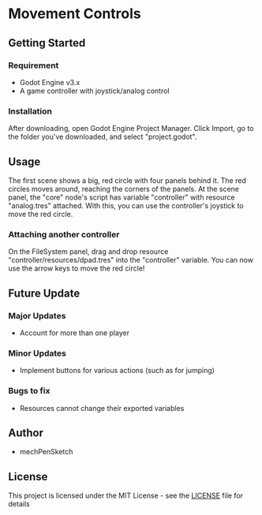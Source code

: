 # Movement Controls

## Getting Started

### Requirement
* Godot Engine v3.x
* A game controller with joystick/analog control

### Installation
After downloading, open Godot Engine Project Manager. Click Import, go to the folder you've downloaded, and select "project.godot".

## Usage
The first scene shows a big, red circle with four panels behind it. The red circles moves around, reaching the corners of the panels. At the scene panel, the "core" node's script has variable "controller" with resource "analog.tres" attached. With this, you can use the controller's joystick to move the red circle.

### Attaching another controller
On the FileSystem panel, drag and drop resource "controller/resources/dpad.tres" into the "controller" variable. You can now use the arrow keys to move the red circle!

## Future Update

### Major Updates
* Account for more than one player

### Minor Updates
* Implement buttons for various actions (such as for jumping)

### Bugs to fix
* Resources cannot change their exported variables

## Author
* mechPenSketch

## License
This project is licensed under the MIT License - see the [LICENSE](LICENSE) file for details
